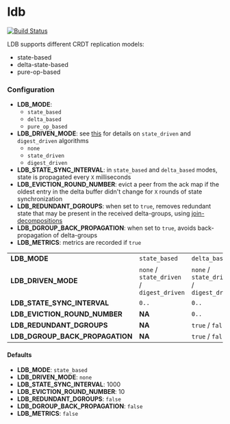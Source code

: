 # ldb

[![Build Status](https://travis-ci.org/vitorenesduarte/ldb.svg?branch=master)](https://travis-ci.org/vitorenesduarte/ldb/)

LDB supports different CRDT replication models:
- state-based
- delta-state-based
- pure-op-based

### Configuration
- __LDB_MODE__:
  - `state_based`
  - `delta_based`
  - `pure_op_based`
- __LDB_DRIVEN_MODE__: see [this](http://haslab.uminho.pt/cbm/files/pmldc-2016-join-decomposition.pdf)
for details on `state_driven` and `digest_driven` algorithms
  - `none`
  - `state_driven`
  - `digest_driven`
- __LDB_STATE_SYNC_INTERVAL__: in `state_based` and `delta_based`
modes, state is propagated every `X` milliseconds
- __LDB_EVICTION_ROUND_NUMBER__: evict a peer from the ack map if the oldest entry in the delta buffer didn't change for `X` rounds of
state synchronization
- __LDB_REDUNDANT_DGROUPS__: when set to `true`,
removes redundant state that may be present in the received
delta-groups, using [join-decompositions](http://haslab.uminho.pt/cbm/files/pmldc-2016-join-decomposition.pdf)
- __LDB_DGROUP_BACK_PROPAGATION__: when set to `true`,
avoids back-propagation of delta-groups
- __LDB_METRICS__: metrics are recorded if `true`

|||||
|---------------------------------|-------------------------------------------|-------------------------------------------|-----------------|
| __LDB_MODE__                    | `state_based`                             | `delta_based`                             | `pure_op_based` |
| __LDB_DRIVEN_MODE__             | `none` / `state_driven` / `digest_driven` | `none` / `state_driven` / `digest_driven` | __NA__          |
| __LDB_STATE_SYNC_INTERVAL__     | `0..`                                     | `0..`                                     | __NA__          |
| __LDB_EVICTION_ROUND_NUMBER__   | __NA__                                    | `0..`                                     | __NA__          |
| __LDB_REDUNDANT_DGROUPS__       | __NA__                                    | `true` / `false`                          | __NA__          |
| __LDB_DGROUP_BACK_PROPAGATION__ | __NA__                                    | `true` / `false`                          | __NA__          |

#### Defaults
- __LDB_MODE__: `state_based`
- __LDB_DRIVEN_MODE__: `none`
- __LDB_STATE_SYNC_INTERVAL__: 1000
- __LDB_EVICTION_ROUND_NUMBER__: 10
- __LDB_REDUNDANT_DGROUPS__: `false`
- __LDB_DGROUP_BACK_PROPAGATION__: `false`
- __LDB_METRICS__: `false`
